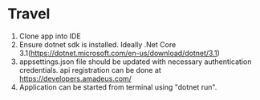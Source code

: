 # Travel
1. Clone app into IDE
2. Ensure dotnet sdk is installed. Ideally .Net Core 3.1(https://dotnet.microsoft.com/en-us/download/dotnet/3.1)
3. appsettings.json file should be updated with necessary authentication credentials. api registration can be done at https://developers.amadeus.com/
4. Application can be started from terminal using "dotnet run".
